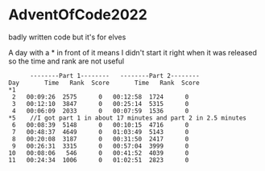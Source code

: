 # AdventOfCode2022
badly written code but it's for elves

A day with a * in front of it means I didn't start it right when it was released so the time and rank are not useful

```
      --------Part 1--------   --------Part 2--------
Day       Time   Rank  Score       Time   Rank  Score
*1 
 2   00:09:26  2575      0   00:12:58  1724      0
 3   00:12:10  3847      0   00:25:14  5315      0
 4   00:06:09  2033      0   00:07:59  1536      0
*5    //I got part 1 in about 17 minutes and part 2 in 2.5 minutes
 6   00:08:39  5148      0   00:10:15  4716      0
 7   00:48:37  4649      0   01:03:49  5143      0
 8   00:20:08  3187      0   00:31:50  2417      0
 9   00:26:31  3315      0   00:57:04  3999      0
10   00:08:06   546      0   00:41:52  4039      0
11   00:24:34  1006      0   01:02:51  2823      0
```